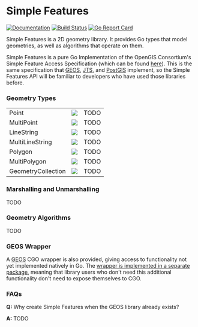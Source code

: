 # Simple Features

[![Documentation](https://img.shields.io/badge/go.dev-reference-007d9c?logo=go&logoColor=white&style=flat)](https://pkg.go.dev/github.com/peterstace/simplefeatures/geom?tab=doc)
[![Build Status](https://github.com/peterstace/simplefeatures/workflows/build/badge.svg)](https://github.com/peterstace/simplefeatures/actions)
[![Go Report
Card](https://goreportcard.com/badge/github.com/peterstace/simplefeatures)](https://goreportcard.com/report/github.com/peterstace/simplefeatures)

Simple Features is a 2D geometry library. It provides Go types that model
geometries, as well as algorithms that operate on them.

Simple Features is a pure Go Implementation of the OpenGIS Consortium's Simple
Feature Access Specification (which can be found
[here](http://www.opengeospatial.org/standards/sfa)). This is the same
specification that [GEOS](https://trac.osgeo.org/geos),
[JTS](https://locationtech.github.io/jts/), and [PostGIS](https://postgis.net/)
implement, so the Simple Features API will be familiar to developers who have
used those libraries before.

### Geometry Types

<table>

<tr>
<td>Point</td>
<td><a href="https://commons.wikimedia.org/wiki/File:SFA_Point.svg"><img src="https://upload.wikimedia.org/wikipedia/commons/c/c2/SFA_Point.svg"></a></td>
<td>TODO</td>
</tr>

<tr>
<td>MultiPoint</td>
<td><a href="https://commons.wikimedia.org/wiki/File:SFA_MultiPoint.svg"><img src="https://upload.wikimedia.org/wikipedia/commons/d/d6/SFA_MultiPoint.svg"></a></td>
<td>TODO</td>
</tr>

<tr>
<td>LineString</td>
<td><a href="https://commons.wikimedia.org/wiki/File:SFA_LineString.svg"><img src="https://upload.wikimedia.org/wikipedia/commons/b/b9/SFA_LineString.svg"></a></td>
<td>TODO</td>
</tr>

<tr>
<td>MultiLineString</td>
<td><a href="https://commons.wikimedia.org/wiki/File:SFA_MultiLineString.svg"><img src="https://upload.wikimedia.org/wikipedia/commons/8/86/SFA_MultiLineString.svg"></a></td>
<td>TODO</td>
</tr>

<tr>
<td>Polygon</td>
<td><a href="https://commons.wikimedia.org/wiki/File:SFA_Polygon.svg"><img src="https://upload.wikimedia.org/wikipedia/commons/5/55/SFA_Polygon_with_hole.svg"></a></td>
<td>TODO</td>
</tr>

<tr>
<td>MultiPolygon</td>
<td><a href="https://commons.wikimedia.org/wiki/File:SFA_MultiPolygon.svg"><img src="https://upload.wikimedia.org/wikipedia/commons/3/3b/SFA_MultiPolygon_with_hole.svg"></a></td>
<td>TODO</td>
</tr>

<tr>
<td>GeometryCollection</td>
<td><a href="https://commons.wikimedia.org/wiki/File:SFA_GeometryCollection.svg"><img src="https://upload.wikimedia.org/wikipedia/commons/1/1d/SFA_GeometryCollection.svg"></a></td>
<td>TODO</td>
</tr>

</table>

### Marshalling and Unmarshalling

TODO

### Geometry Algorithms

TODO

### GEOS Wrapper

A [GEOS](https://www.osgeo.org/projects/geos/) CGO wrapper is also provided,
giving access to functionality not yet implemented natively in Go. The [wrapper
is implemented in a separate
package](https://pkg.go.dev/github.com/peterstace/simplefeatures/geos?tab=doc),
meaning that library users who don't need this additional functionality don't
need to expose themselves to CGO.

### FAQs

**Q:** Why create Simple Features when the GEOS library already exists?

**A:** TODO
